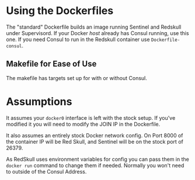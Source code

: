 # Using the Dockerfiles


The "standard" Dockerfile builds an image running Sentinel and Redskull under
Supervisord. If your Docker *host* already has Consul running, use this one. If
you need Consul to run in the Redskull container use `Dockerfile-consul`.

## Makefile for Ease of Use

The makefile has targets set up for with or without Consul.

# Assumptions

It assumes your `docker0` interface is left with the stock setup. If
you've modified it you will need to modify the JOIN IP in the
Dockerfile.

It also assumes an entirely stock Docker network config. On Port 8000 of
the container IP will be Red Skull, and Sentinel will be on the stock
port of 26379.

As RedSkull uses environment variables for config you can pass them in
the `docker run` command to change them if needed. Normally you won't
need to outside of the Consul Address.

